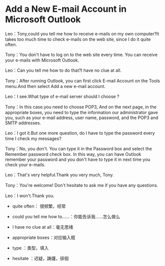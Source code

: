 # Add a New E-mail Account in Microsoft Outlook

Leo：Tony,could you tell me how to receive e-mails on my own computer?It takes too much time to check e-mails on the web site, since I do it quite often.

Tony：You don't have to log on to the web site every time. You can receive your e-mails with Microsoft Outlook.

Leo：Can you tell me how to do that?I have no clue at all.

Tony：After running Outlook, you can first click E-mail Account on the Tools menu.And then select Add a new e-mail account.

Leo：I see.What type of e-mail server should I choose ?

Tony：In this case.you need to choose POP3, And on the next page, in the appropriate boxes, you need to type the information our administrator gave you, such as your e-mail address, user name, password, and the POP3 and SMTP addresses.

Leo：I got it.But one more question, do I have to type the password every time I check my messages?

Tony：No, you don't. You can type it in the Password box and select the Remember password check box. In this way, you can have Outlook remember your password and you don't have to type it in next time you check your e-mails.

Leo：That's very helpful.Thank you very much, Tony.

Tony：You're welcome! Don't hesitate to ask me if you have any questions.

Leo：I won't.Thank you.



- quite often： 很频繁，经常

- could you tell me how to……：你能告诉我……怎么做么

- I have no clue at all：毫无思绪

- appropriate boxes：对应输入框

- type ：类型，填入

- hesitate ：迟疑，踌躇，徘徊